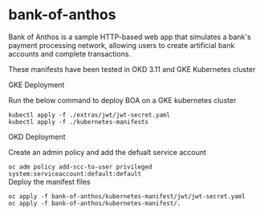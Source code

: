 # bank-of-anthos

Bank of Anthos is a sample HTTP-based web app that simulates a bank's payment processing network, allowing users to create artificial bank accounts and complete transactions.

These manifests have been tested in OKD 3.11 and GKE Kubernetes cluster

GKE Deployment

Run the below command to deploy BOA on a GKE kubernetes cluster

```
kubectl apply -f ./extras/jwt/jwt-secret.yaml
kubectl apply -f ./kubernetes-manifests
```


OKD Deployment

Create an admin policy and add the defualt service account 

`oc adm policy add-scc-to-user privileged system:serviceaccount:default:default`  
Deploy the manifest files 
```
oc apply -f bank-of-anthos/kubernetes-manifest/jwt/jwt-secret.yaml
oc apply -f bank-of-anthos/kubernetes-manifest/.
```

